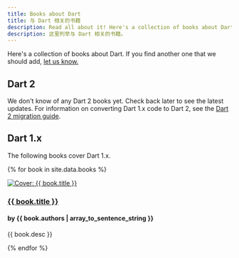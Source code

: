 ```yaml
---
title: Books about Dart
title: 与 Dart 相关的书籍
description: Read all about it! Here's a collection of books about Dart.
description: 这里列举与 Dart 相关的书籍。
---
```


Here's a collection of books about Dart.
If you find another one that we should add,
[let us know.](https://github.com/dart-lang/site-www/issues)

## Dart 2

We don't know of any Dart 2 books yet.
Check back later to see the latest updates.
For information on converting Dart 1.x code to Dart 2, see the
[Dart 2 migration guide](/dart-2).


## Dart 1.x

The following books cover Dart 1.x.

{% for book in site.data.books %}
<div class="item-with-pic">
  <a href="{{ book.link }}" title="{{ book.title }}">
    <img src="{% asset 'cover/{{ book.cover }}' @path %}" alt="Cover: {{ book.title }}"/>
  </a>
  <div class="details">
    <h3 class="title"><a href="{{ book.link }}" title="{{ book.title }}">{{ book.title }}</a></h3>
    <h4 class="authors">by {{ book.authors | array_to_sentence_string }}</h4>
    <p>{{ book.desc }}</p>
  </div>
</div>
{% endfor %}
